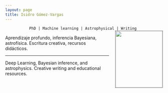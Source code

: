 ```yaml
---
layout: page
title: Isidro Gómez-Vargas
---
```


<div align="center"><code>PhD | Machine learning | Astrophysical | Writing </code></div>

<!-- ![Figura](https://igomezv.github.io/assets/img/collage1.png){: .mx-auto.d-block :} -->						
 

<style>
img {
  float: right;
  border: 1px dotted black;
  margin: 0px 0px 15px 20px;
}
</style>


<img src="https://igomezv.github.io/assets/img/isidroBN.png" width="150" height="180">

<p>
  Aprendizaje profundo, inferencia Bayesiana, astrofísica. Escritura creativa, recursos didácticos.
</p>

--- 

<p>
  Deep Learning, Bayesian inference, and astrophysics. Creative writing and educational resources.
</p>

